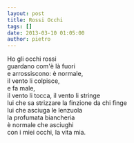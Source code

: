 ```yaml
---
layout: post
title: Rossi Occhi
tags: []
date: 2013-03-10 01:05:00
author: pietro
---
```

Ho gli occhi rossi<br/>guardano com'è là fuori<br/>e arrossiscono: è normale,<br/>il vento li colpisce,<br/>e fa male,<br/>il vento li tocca, il vento li stringe<br/>lui che sa strizzare la finzione da chi finge<br/>lui che asciuga le lenzuola<br/>la profumata biancheria<br/>è normale che asciughi<br/>con i miei occhi, la vita mia.
